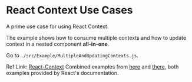 # React Context Use Cases

A prime use case for using React Context.

The example shows how to consume multiple contexts and how to update context in a nested component **all-in-one**.

Go to `./src/Example/MultipleAndUpdatingContexts.js`.

Ref Link: [React-Context](https://reactjs.org/docs/context.html)
Combined examples from [here](https://reactjs.org/docs/context.html#updating-context-from-a-nested-component) and [there](https://reactjs.org/docs/context.html#consuming-multiple-contexts), both examples provided by React's documentation.
